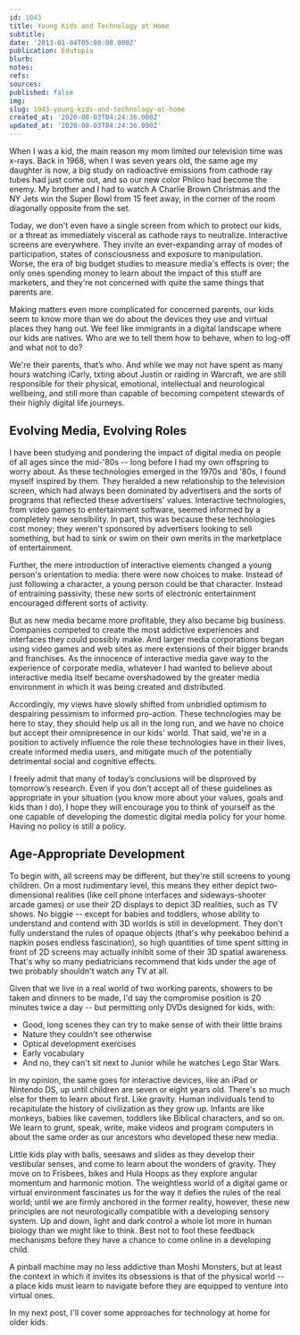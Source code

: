 ```yaml
---
id: 1043
title: Young Kids and Technology at Home
subtitle: 
date: '2013-01-04T05:00:00.000Z'
publication: Edutopia
blurb: 
notes: 
refs: 
sources: 
published: false
img: 
slug: 1043-young-kids-and-technology-at-home
created_at: '2020-08-03T04:24:36.000Z'
updated_at: '2020-08-03T04:24:36.000Z'
---
```

When I was a kid, the main reason my mom limited our television time was x-rays. Back in 1968, when I was seven years old, the same age my daughter is now, a big study on radioactive emissions from cathode ray tubes had just come out, and so our new color Philco had become the enemy. My brother and I had to watch A Charlie Brown Christmas and the NY Jets win the Super Bowl from 15 feet away, in the corner of the room diagonally opposite from the set.

Today, we don't even have a single screen from which to protect our kids, or a threat as immediately visceral as cathode rays to neutralize. Interactive screens are everywhere. They invite an ever-expanding array of modes of participation, states of consciousness and exposure to manipulation. Worse, the era of big budget studies to measure media's effects is over; the only ones spending money to learn about the impact of this stuff are marketers, and they're not concerned with quite the same things that parents are.

Making matters even more complicated for concerned parents, our kids seem to know more than we do about the devices they use and virtual places they hang out. We feel like immigrants in a digital landscape where our kids are natives. Who are we to tell them how to behave, when to log-off and what not to do?

We're their parents, that’s who. And while we may not have spent as many hours watching iCarly, txting about Justin or raiding in Warcraft, we are still responsible for their physical, emotional, intellectual and neurological wellbeing, and still more than capable of becoming competent stewards of their highly digital life journeys.

## Evolving Media, Evolving Roles

I have been studying and pondering the impact of digital media on people of all ages since the mid-'80s -- long before I had my own offspring to worry about. As these technologies emerged in the 1970s and '80s, I found myself inspired by them. They heralded a new relationship to the television screen, which had always been dominated by advertisers and the sorts of programs that reflected these advertisers' values. Interactive technologies, from video games to entertainment software, seemed informed by a completely new sensibility. In part, this was because these technologies cost money; they weren't sponsored by advertisers looking to sell something, but had to sink or swim on their own merits in the marketplace of entertainment.

Further, the mere introduction of interactive elements changed a young person's orientation to media: there were now choices to make. Instead of just following a character, a young person could be that character. Instead of entraining passivity, these new sorts of electronic entertainment encouraged different sorts of activity.

But as new media became more profitable, they also became big business. Companies competed to create the most addictive experiences and interfaces they could possibly make. And larger media corporations began using video games and web sites as mere extensions of their bigger brands and franchises. As the innocence of interactive media gave way to the experience of corporate media, whatever I had wanted to believe about interactive media itself became overshadowed by the greater media environment in which it was being created and distributed.

Accordingly, my views have slowly shifted from unbridled optimism to despairing pessimism to informed pro-action. These technologies may be here to stay, they should help us all in the long run, and we have no choice but accept their omnipresence in our kids' world. That said, we're in a position to actively influence the role these technologies have in their lives, create informed media users, and mitigate much of the potentially detrimental social and cognitive effects.

I freely admit that many of today’s conclusions will be disproved by tomorrow’s research. Even if you don't accept all of these guidelines as appropriate in your situation (you know more about your values, goals and kids than I do), I hope they will encourage you to think of yourself as the one capable of developing the domestic digital media policy for your home. Having no policy is still a policy.

## Age-Appropriate Development

To begin with, all screens may be different, but they're still screens to young children. On a most rudimentary level, this means they either depict two-dimensional realities (like cell phone interfaces and sideways-shooter arcade games) or use their 2D displays to depict 3D realities, such as TV shows. No biggie -- except for babies and toddlers, whose ability to understand and contend with 3D worlds is still in development. They don't fully understand the rules of opaque objects (that's why peekaboo behind a napkin poses endless fascination), so high quantities of time spent sitting in front of 2D screens may actually inhibit some of their 3D spatial awareness. That's why so many pediatricians recommend that kids under the age of two probably shouldn't watch any TV at all.

Given that we live in a real world of two working parents, showers to be taken and dinners to be made, I'd say the compromise position is 20 minutes twice a day -- but permitting only DVDs designed for kids, with:

- Good, long scenes they can try to make sense of with their little brains
- Nature they couldn't see otherwise
- Optical development exercises
- Early vocabulary
- And no, they can't sit next to Junior while he watches Lego Star Wars.

In my opinion, the same goes for interactive devices, like an iPad or Nintendo DS, up until children are seven or eight years old. There's so much else for them to learn about first. Like gravity. Human individuals tend to recapitulate the history of civilization as they grow up. Infants are like monkeys, babies like cavemen, toddlers like Biblical characters, and so on. We learn to grunt, speak, write, make videos and program computers in about the same order as our ancestors who developed these new media.

Little kids play with balls, seesaws and slides as they develop their vestibular senses, and come to learn about the wonders of gravity. They move on to Frisbees, bikes and Hula Hoops as they explore angular momentum and harmonic motion. The weightless world of a digital game or virtual environment fascinates us for the way it defies the rules of the real world; until we are firmly anchored in the former reality, however, these new principles are not neurologically compatible with a developing sensory system. Up and down, light and dark control a whole lot more in human biology than we might like to think. Best not to fool these feedback mechanisms before they have a chance to come online in a developing child.

A pinball machine may no less addictive than Moshi Monsters, but at least the context in which it invites its obsessions is that of the physical world -- a place kids must learn to navigate before they are equipped to venture into virtual ones.

In my next post, I'll cover some approaches for technology at home for older kids.
